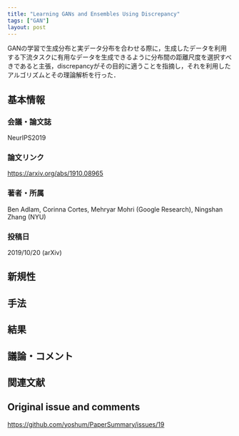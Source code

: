 ```yaml
---
title: "Learning GANs and Ensembles Using Discrepancy"
tags: ["GAN"]
layout: post
---
```


GANの学習で生成分布と実データ分布を合わせる際に，生成したデータを利用する下流タスクに有用なデータを生成できるように分布間の距離尺度を選択すべきであると主張，discrepancyがその目的に適うことを指摘し，それを利用したアルゴリズムとその理論解析を行った．

## 基本情報
### 会議・論文誌
NeurIPS2019

### 論文リンク
https://arxiv.org/abs/1910.08965

### 著者・所属
Ben Adlam, Corinna Cortes, Mehryar Mohri (Google Research), Ningshan Zhang (NYU)

### 投稿日
2019/10/20 (arXiv)

## 新規性

## 手法

## 結果

## 議論・コメント

## 関連文献


## Original issue and comments

https://github.com/yoshum/PaperSummary/issues/19
